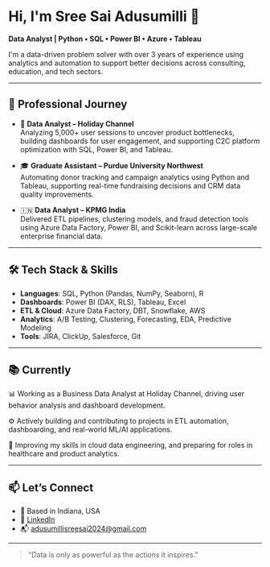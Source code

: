 # Hi, I'm Sree Sai Adusumilli 👋

 **Data Analyst | Python • SQL • Power BI • Azure • Tableau**

I'm a data-driven problem solver with over 3 years of experience using analytics and automation to support better decisions across consulting, education, and tech sectors.

---

## 💼 Professional Journey

- 🏢 **Data Analyst – Holiday Channel**  
  Analyzing 5,000+ user sessions to uncover product bottlenecks, building dashboards for user engagement, and supporting C2C platform optimization with SQL, Power BI, and Tableau.

- 🎓 **Graduate Assistant – Purdue University Northwest**  
  Automating donor tracking and campaign analytics using Python and Tableau, supporting real-time fundraising decisions and CRM data quality improvements.

- 🇮🇳 **Data Analyst – KPMG India**  
  Delivered ETL pipelines, clustering models, and fraud detection tools using Azure Data Factory, Power BI, and Scikit-learn across large-scale enterprise financial data.

---

## 🛠 Tech Stack & Skills

- **Languages**: SQL, Python (Pandas, NumPy, Seaborn), R  
- **Dashboards**: Power BI (DAX, RLS), Tableau, Excel  
- **ETL & Cloud**: Azure Data Factory, DBT, Snowflake, AWS  
- **Analytics**: A/B Testing, Clustering, Forecasting, EDA, Predictive Modeling  
- **Tools**: JIRA, ClickUp, Salesforce, Git

---

## 📚 Currently

📊 Working as a Business Data Analyst at Holiday Channel, driving user behavior analysis and dashboard development.

⚙️ Actively building and contributing to projects in ETL automation, dashboarding, and real-world ML/AI applications.

🚀 Improving my skills in cloud data engineering, and preparing for roles in healthcare and product analytics.

---

## 📫 Let’s Connect

- 📍 Based in Indiana, USA  
- 💼 [LinkedIn](https://www.linkedin.com/in/your-link)  
- 📬 adusumillisreesai2024@gmail.com

---

> “Data is only as powerful as the actions it inspires.”
